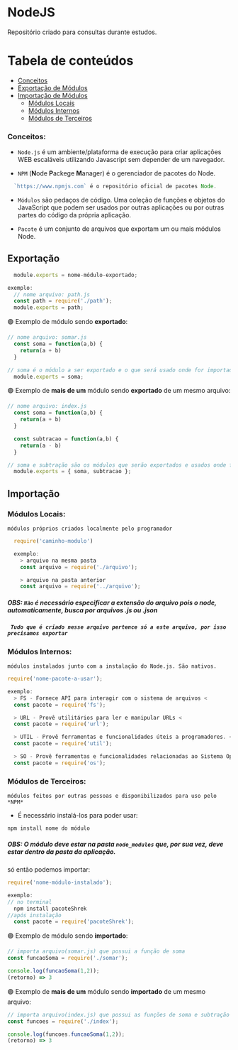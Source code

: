 # NodeJS
 Repositório criado para consultas durante estudos.

 Tabela de conteúdos
=================
<!--ts-->
   * [Conceitos](#Conceitos)
   * [Exportação de Módulos](#Exportação)
   * [Importação de Módulos](#Importação)
      * [Módulos Locais](#Módulos-Locais)
      * [Módulos Internos](#Módulos-Internos)
      * [Módulos de Terceiros](#Módulos-de-Terceiros)
<!--te-->

### Conceitos:
* `Node.js` é um ambiente/plataforma de execução para criar aplicações WEB escaláveis utilizando Javascript sem depender de um navegador.

* `NPM` (**N**ode **P**ackege **M**anager) é o gerenciador de pacotes do Node.
```javascript
  `https://www.npmjs.com` é o repositório oficial de pacotes Node.
```

* `Módulos` são pedaços de código. Uma coleção de funções e objetos do JavaScript que podem ser usados por outras aplicações ou por outras partes do código da própria aplicação.

* `Pacote` é um conjunto de arquivos que exportam um ou mais módulos Node.

## Exportação
```javascript
  module.exports = nome-módulo-exportado;

exemplo:
  // nome arquivo: path.js
  const path = require('./path');
  module.exports = path;
```

:purple_circle: Exemplo de módulo sendo **exportado**:
```javascript
// nome arquivo: somar.js
  const soma = function(a,b) {
    return(a + b)
  }

// soma é o módulo a ser exportado e o que será usado onde for importado
  module.exports = soma;
```

:purple_circle: Exemplo de **mais de um** módulo sendo **exportado** de um mesmo arquivo:
```javascript
// nome arquivo: index.js
  const soma = function(a,b) {
    return(a + b)
  }

  const subtracao = function(a,b) {
    return(a - b)
  }

// soma e subtração são os módulos que serão exportados e usados onde forem importados
  module.exports = { soma, subtracao };
```

## Importação
  ### Módulos Locais:
    
  `módulos próprios criados localmente pelo programador`
    
  ```javascript
    require('caminho-modulo')

    exemplo: 
      > arquivo na mesma pasta
      const arquivo = require('./arquivo');

      > arquivo na pasta anterior
      const arquivo = require('../arquivo');
  ```
  ##### OBS: `Não` é necessário especificar a extensão do arquivo pois o node, automaticamente, busca por arquivos **.js** ou **.json**
  ##### ` Tudo que é criado nesse arquivo pertence só a este arquivo, por isso precisamos exportar`

  ### Módulos Internos:

  `módulos instalados junto com a instalação do Node.js. São nativos.`
  ```javascript
  require('nome-pacote-a-usar');

  exemplo:
    > FS - Fornece API para interagir com o sistema de arquivos <
    const pacote = require('fs');

    > URL - Provê utilitários para ler e manipular URLs <
    const pacote = require('url');

    > UTIL - Provê ferramentas e funcionalidades úteis a programadores. < 
    const pacote = require('util');

    > SO - Provê ferramentas e funcionalidades relacionadas ao Sistema Operacional <
    const pacote = require('os');
  ```

  ### Módulos de Terceiros:

  `módulos feitos por outras pessoas e disponibilizados para uso pelo *NPM*`
  * É necessário instalá-los para poder usar:
  ```
  npm install nome do módulo
  ```
##### OBS: O módulo deve estar na pasta `node_modules` que, por sua vez, deve estar dentro da pasta da aplicação.

  só então podemos importar:
  ```javascript
  require('nome-módulo-instalado');

  exemplo:
  // no terminal
    npm install pacoteShrek
  //após instalação
    const pacote = require('pacoteShrek');
  ```

:purple_circle: Exemplo de módulo sendo **importado**:
```javascript
// importa arquivo(somar.js) que possui a função de soma
const funcaoSoma = require('./somar');

console.log(funcaoSoma(1,2));
(retorno) => 3
```

:purple_circle: Exemplo de **mais de um** módulo sendo **importado** de um mesmo arquivo:
```javascript
// importa arquivo(index.js) que possui as funções de soma e subtração
const funcoes = require('./index');

console.log(funcoes.funcaoSoma(1,2));
(retorno) => 3
```

<!-- ###  Determina o caminho do diretório do módulo:
```javascript
const path = require('./path');

path.dirname('usr/share/gnome');

(retorno) => 'usr/share/'
```
### Passa conjunto de nomes pra gerar um caminho para o módulo:
```javascript
const path = require('./path');
path.resolve( 'usr', 'share', 'gnome');

(retorno) => '/home/usuario/pasta-arquivo/nome-arquivo/usr/share/gnome'
```

### Passa conjunto de nomes e junta pra gerar um caminho a artir da raíz (/):
```javascript
const path = require('./path');
path.resolve( '/', 'usr', 'share', 'gnome');

(retorno) => '/usr/share/gnome'
``` -->